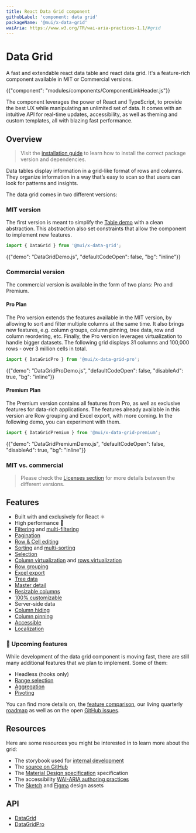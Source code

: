 ```yaml
---
title: React Data Grid component
githubLabel: 'component: data grid'
packageName: '@mui/x-data-grid'
waiAria: https://www.w3.org/TR/wai-aria-practices-1.1/#grid
---
```


# Data Grid

<p class="description">A fast and extendable react data table and react data grid. It's a feature-rich component available in MIT or Commercial versions.</p>

{{"component": "modules/components/ComponentLinkHeader.js"}}

The component leverages the power of React and TypeScript, to provide the best UX while manipulating an unlimited set of data. It comes with an intuitive API for real-time updates, accessibility, as well as theming and custom templates, all with blazing fast performance.

## Overview

> Visit the [installation guide](/x/react-data-grid/getting-started/#installation) to learn how to install the correct package version and dependencies.

Data tables display information in a grid-like format of rows and columns.
They organize information in a way that’s easy to scan so that users can look for patterns and insights.

The data grid comes in two different versions:

### MIT version

The first version is meant to simplify the [Table demo](/material-ui/react-table/#sorting-amp-selecting) with a clean abstraction.
This abstraction also set constraints that allow the component to implement new features.

```js
import { DataGrid } from '@mui/x-data-grid';
```

{{"demo": "DataGridDemo.js", "defaultCodeOpen": false, "bg": "inline"}}

### Commercial version

The commercial version is available in the form of two plans: Pro and Premium.

#### Pro Plan [<span class="plan-pro"></span>](https://mui.com/store/items/material-ui-pro/)

The Pro version extends the features available in the MIT version, by allowing to sort and filter multiple columns at the same time.
It also brings new features, e.g. column groups, column pinning, tree data, row and column reordering, etc.
Finally, the Pro version leverages virtualization to handle bigger datasets.
The following grid displays 31 columns and 100,000 rows - over 3 million cells in total.

```js
import { DataGridPro } from '@mui/x-data-grid-pro';
```

{{"demo": "DataGridProDemo.js", "defaultCodeOpen": false, "disableAd": true, "bg": "inline"}}

#### Premium Plan [<span class="plan-premium"></span>](https://mui.com/store/items/material-ui-premium/)

The Premium version contains all features from Pro, as well as exclusive features for data-rich applications.
The features already available in this version are Row grouping and Excel export, with more coming.
In the following demo, you can experiment with them.

```js
import { DataGridPremium } from '@mui/x-data-grid-premium';
```

{{"demo": "DataGridPremiumDemo.js", "defaultCodeOpen": false, "disableAd": true, "bg": "inline"}}

### MIT vs. commercial

> Please check the [Licenses section](/x/advanced-components/#licenses) for more details between the different versions.

## Features

- Built with and exclusively for React ⚛️
- High performance 🚀
- [Filtering](/x/react-data-grid/filtering/) and [multi-filtering](/x/react-data-grid/filtering/#multi-filtering) <span class="plan-pro"></span>
- [Pagination](/x/react-data-grid/pagination/)
- [Row & Cell editing](/x/react-data-grid/editing/)
- [Sorting](/x/react-data-grid/sorting/) and [multi-sorting](/x/react-data-grid/sorting/#multi-sorting) <span class="plan-pro"></span>
- [Selection](/x/react-data-grid/selection/)
- [Column virtualization](/x/react-data-grid/virtualization/#column-virtualization) and [rows virtualization](/x/react-data-grid/virtualization/#row-virtualization) <span class="plan-pro"></span>
- [Row grouping](/x/react-data-grid/row-grouping) <span class="plan-premium"></span>
- [Excel export](/x/react-data-grid/export/) <span class="plan-premium"></span>
- [Tree data](/x/react-data-grid/tree-data) <span class="plan-pro"></span>
- [Master detail](/x/react-data-grid/master-detail) <span class="plan-pro"></span>
- [Resizable columns](/x/react-data-grid/column-dimensions/#resizing) <span class="plan-pro"></span>
- [100% customizable](/x/react-data-grid/style/)
- Server-side data
- [Column hiding](/x/react-data-grid/column-visibility/)
- [Column pinning](/x/react-data-grid/column-pinning/) <span class="plan-pro"></span>
- [Accessible](/x/react-data-grid/accessibility/)
- [Localization](/x/react-data-grid/localization/)

### 🚧 Upcoming features

While development of the data grid component is moving fast, there are still many additional features that we plan to implement. Some of them:

- Headless (hooks only)
- [Range selection](/x/react-data-grid/selection/#range-selection) <span class="plan-premium"></span>
- [Aggregation](/x/react-data-grid/aggregation/) <span class="plan-premium"></span>
- [Pivoting](/x/react-data-grid/pivoting/) <span class="plan-premium"></span>

You can find more details on, the [feature comparison](/x/react-data-grid/getting-started/#feature-comparison), our living quarterly [roadmap](https://github.com/mui/mui-x/projects/1) as well as on the open [GitHub issues](https://github.com/mui/mui-x/issues?q=is%3Aopen+label%3A%22component%3A+DataGrid%22+label%3Aenhancement).

## Resources

Here are some resources you might be interested in to learn more about the grid:

- The storybook used for [internal development](https://material-ui-x.netlify.app/storybook/)
- The [source on GitHub](https://github.com/mui/mui-x/tree/master/packages/grid)
- The [Material Design specification](https://material.io/design/components/data-tables.html) specification
- The accessibility [WAI-ARIA authoring practices](https://www.w3.org/TR/wai-aria-practices/#grid)
- The [Sketch](https://mui.com/store/items/sketch-react/) and [Figma](https://mui.com/store/items/figma-react/) design assets

## API

- [DataGrid](/x/api/data-grid/data-grid/)
- [DataGridPro](/x/api/data-grid/data-grid-pro/)
